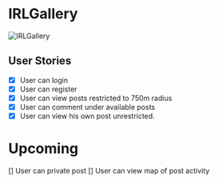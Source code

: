 # IRLGallery
![IRLGallery](https://github.com/user-attachments/assets/41a770bd-019a-462b-a7c6-e6c3edb46e5a)

## User Stories
- [x]  User can login
- [x]  User can register
- [x]  User can view posts restricted to 750m radius
- [x]  User can comment under available posts
- [x]  User can view his own post unrestricted.

# Upcoming 
[] User can private post
[] User can view map of post activity
